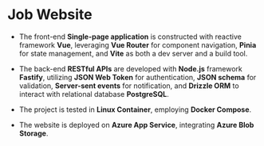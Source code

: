 # Job Website

- The front-end **Single-page application** is constructed with reactive framework **Vue**, leveraging **Vue Router** for component navigation, **Pinia** for state management, and **Vite** as both a dev server and a build tool.

- The back-end **RESTful APIs** are developed with **Node.js** framework **Fastify**, utilizing **JSON Web Token** for authentication, **JSON schema** for validation, **Server-sent events** for notification, and **Drizzle ORM** to interact with relational database **PostgreSQL**.

- The project is tested in **Linux Container**, employing **Docker Compose**.

- The website is deployed on **Azure App Service**, integrating **Azure Blob Storage**.